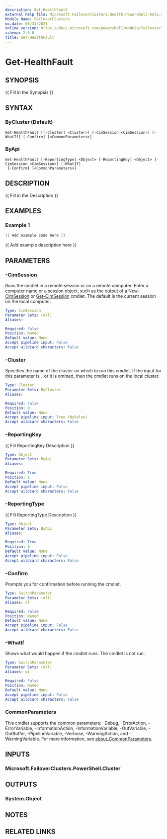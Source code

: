 ```yaml
---
description: Get-HealthFault
external help file: Microsoft.FailoverClusters.Health.PowerShell-help.xml
Module Name: FailoverClusters
ms.date: 08/31/2021
online version: https://docs.microsoft.com/powershell/module/failoverclusters/get-healthfault?view=windowsserver2022-ps&wt.mc_id=ps-gethelp
schema: 2.0.0
title: Get-HealthFault
---
```


# Get-HealthFault

## SYNOPSIS
{{ Fill in the Synopsis }}

## SYNTAX

### ByCluster (Default)
```
Get-HealthFault [[-Cluster] <Cluster>] [-CimSession <CimSession>] [-WhatIf] [-Confirm] [<CommonParameters>]
```

### ByApi
```
Get-HealthFault [-ReportingType] <Object> [-ReportingKey] <Object> [-CimSession <CimSession>] [-WhatIf]
 [-Confirm] [<CommonParameters>]
```

## DESCRIPTION
{{ Fill in the Description }}

## EXAMPLES

### Example 1
```powershell
{{ Add example code here }}
```

{{ Add example description here }}

## PARAMETERS

### -CimSession
Runs the cmdlet in a remote session or on a remote computer. Enter a computer name or a session
object, such as the output of a [New-CimSession](https://go.microsoft.com/fwlink/p/?LinkId=227967)
or [Get-CimSession](https://go.microsoft.com/fwlink/p/?LinkId=227966) cmdlet. The default is the
current session on the local computer.

```yaml
Type: CimSession
Parameter Sets: (All)
Aliases:

Required: False
Position: Named
Default value: None
Accept pipeline input: False
Accept wildcard characters: False
```

### -Cluster
Specifies the name of the cluster on which to run this cmdlet.
If the input for this parameter is `.` or it is omitted, then the cmdlet runs on the local cluster.

```yaml
Type: Cluster
Parameter Sets: ByCluster
Aliases:

Required: False
Position: 0
Default value: None
Accept pipeline input: True (ByValue)
Accept wildcard characters: False
```

### -ReportingKey
{{ Fill ReportingKey Description }}

```yaml
Type: Object
Parameter Sets: ByApi
Aliases:

Required: True
Position: 1
Default value: None
Accept pipeline input: False
Accept wildcard characters: False
```

### -ReportingType
{{ Fill ReportingType Description }}

```yaml
Type: Object
Parameter Sets: ByApi
Aliases:

Required: True
Position: 0
Default value: None
Accept pipeline input: False
Accept wildcard characters: False
```

### -Confirm
Prompts you for confirmation before running the cmdlet.

```yaml
Type: SwitchParameter
Parameter Sets: (All)
Aliases: cf

Required: False
Position: Named
Default value: None
Accept pipeline input: False
Accept wildcard characters: False
```

### -WhatIf
Shows what would happen if the cmdlet runs.
The cmdlet is not run.

```yaml
Type: SwitchParameter
Parameter Sets: (All)
Aliases: wi

Required: False
Position: Named
Default value: None
Accept pipeline input: False
Accept wildcard characters: False
```

### CommonParameters
This cmdlet supports the common parameters: -Debug, -ErrorAction, -ErrorVariable, -InformationAction, -InformationVariable, -OutVariable, -OutBuffer, -PipelineVariable, -Verbose, -WarningAction, and -WarningVariable. For more information, see [about_CommonParameters](http://go.microsoft.com/fwlink/?LinkID=113216).

## INPUTS

### Microsoft.FailoverClusters.PowerShell.Cluster

## OUTPUTS

### System.Object
## NOTES

## RELATED LINKS
